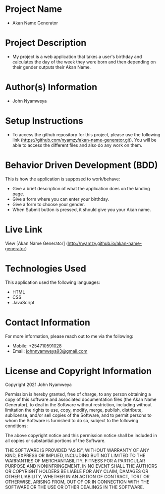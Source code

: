 # Project Name
  - Akan Name Generator

# Project Description
  - My project is a web application that takes a user's birthday and calculates the day of the week they were born and then depending on their gender outputs their Akan Name.

# Author(s) Information
  - John Nyamweya

# Setup Instructions
  - To access the github repository for this project, please use the following link (https://github.com/nyamzy/akan-name-generator.git). You will be able to access the     different files and also do any work on them.

# Behavior Driven Development (BDD)
  This is how the application is supposed to work/behave:
  - Give a brief description of what the application does on the landing page.
  - Give a form where you can enter your birthday.
  - Give a form to choose your gender.
  - When Submit button is pressed, it should give you your Akan name.

# Live Link
  View [Akan Name Generator] (http://nyamzy.github.io/akan-name-generator)

# Technologies Used
  This application used the following languages:
  - HTML
  - CSS
  - JavaScript

# Contact Information
  For more information, please reach out to me via the following:
  - Mobile: +254710591028
  - Email: johnnyamweya93@gmail.com

# License and Copyright Information
  Copyright 2021 John Nyamweya

  Permission is hereby granted, free of charge, to any person obtaining a copy of this software and associated documentation files (the Akan Name Generator), to deal in the Software without restriction, including without limitation the rights to use, copy, modify, merge, publish, distribute, sublicense, and/or sell copies of the Software, and to permit persons to whom the Software is furnished to do so, subject to the following conditions:

  The above copyright notice and this permission notice shall be included in all copies or substantial portions of the Software.

  THE SOFTWARE IS PROVIDED "AS IS", WITHOUT WARRANTY OF ANY KIND, EXPRESS OR IMPLIED, INCLUDING BUT NOT LIMITED TO THE WARRANTIES OF MERCHANTABILITY, FITNESS FOR A PARTICULAR PURPOSE AND NONINFRINGEMENT. IN NO EVENT SHALL THE AUTHORS OR COPYRIGHT HOLDERS BE LIABLE FOR ANY CLAIM, DAMAGES OR OTHER LIABILITY, WHETHER IN AN ACTION OF CONTRACT, TORT OR OTHERWISE, ARISING FROM, OUT OF OR IN CONNECTION WITH THE SOFTWARE OR THE USE OR OTHER DEALINGS IN THE SOFTWARE.
